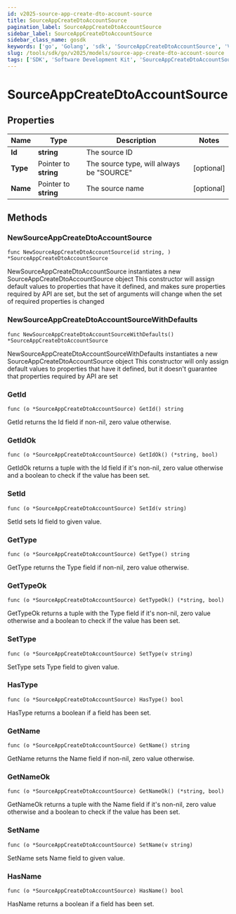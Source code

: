 ```yaml
---
id: v2025-source-app-create-dto-account-source
title: SourceAppCreateDtoAccountSource
pagination_label: SourceAppCreateDtoAccountSource
sidebar_label: SourceAppCreateDtoAccountSource
sidebar_class_name: gosdk
keywords: ['go', 'Golang', 'sdk', 'SourceAppCreateDtoAccountSource', 'V2025SourceAppCreateDtoAccountSource'] 
slug: /tools/sdk/go/v2025/models/source-app-create-dto-account-source
tags: ['SDK', 'Software Development Kit', 'SourceAppCreateDtoAccountSource', 'V2025SourceAppCreateDtoAccountSource']
---
```


# SourceAppCreateDtoAccountSource

## Properties

Name | Type | Description | Notes
------------ | ------------- | ------------- | -------------
**Id** | **string** | The source ID | 
**Type** | Pointer to **string** | The source type, will always be \"SOURCE\" | [optional] 
**Name** | Pointer to **string** | The source name | [optional] 

## Methods

### NewSourceAppCreateDtoAccountSource

`func NewSourceAppCreateDtoAccountSource(id string, ) *SourceAppCreateDtoAccountSource`

NewSourceAppCreateDtoAccountSource instantiates a new SourceAppCreateDtoAccountSource object
This constructor will assign default values to properties that have it defined,
and makes sure properties required by API are set, but the set of arguments
will change when the set of required properties is changed

### NewSourceAppCreateDtoAccountSourceWithDefaults

`func NewSourceAppCreateDtoAccountSourceWithDefaults() *SourceAppCreateDtoAccountSource`

NewSourceAppCreateDtoAccountSourceWithDefaults instantiates a new SourceAppCreateDtoAccountSource object
This constructor will only assign default values to properties that have it defined,
but it doesn't guarantee that properties required by API are set

### GetId

`func (o *SourceAppCreateDtoAccountSource) GetId() string`

GetId returns the Id field if non-nil, zero value otherwise.

### GetIdOk

`func (o *SourceAppCreateDtoAccountSource) GetIdOk() (*string, bool)`

GetIdOk returns a tuple with the Id field if it's non-nil, zero value otherwise
and a boolean to check if the value has been set.

### SetId

`func (o *SourceAppCreateDtoAccountSource) SetId(v string)`

SetId sets Id field to given value.


### GetType

`func (o *SourceAppCreateDtoAccountSource) GetType() string`

GetType returns the Type field if non-nil, zero value otherwise.

### GetTypeOk

`func (o *SourceAppCreateDtoAccountSource) GetTypeOk() (*string, bool)`

GetTypeOk returns a tuple with the Type field if it's non-nil, zero value otherwise
and a boolean to check if the value has been set.

### SetType

`func (o *SourceAppCreateDtoAccountSource) SetType(v string)`

SetType sets Type field to given value.

### HasType

`func (o *SourceAppCreateDtoAccountSource) HasType() bool`

HasType returns a boolean if a field has been set.

### GetName

`func (o *SourceAppCreateDtoAccountSource) GetName() string`

GetName returns the Name field if non-nil, zero value otherwise.

### GetNameOk

`func (o *SourceAppCreateDtoAccountSource) GetNameOk() (*string, bool)`

GetNameOk returns a tuple with the Name field if it's non-nil, zero value otherwise
and a boolean to check if the value has been set.

### SetName

`func (o *SourceAppCreateDtoAccountSource) SetName(v string)`

SetName sets Name field to given value.

### HasName

`func (o *SourceAppCreateDtoAccountSource) HasName() bool`

HasName returns a boolean if a field has been set.


